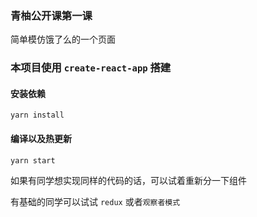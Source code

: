 ### 青柚公开课第一课 

简单模仿饿了么的一个页面


### 本项目使用 `create-react-app` 搭建

#### 安装依赖

```
yarn install
```

#### 编译以及热更新

```
yarn start
```

如果有同学想实现同样的代码的话，可以试着重新分一下组件

有基础的同学可以试试 `redux` 或者`观察者模式`
